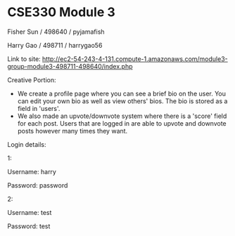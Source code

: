 # CSE330 Module 3
Fisher Sun / 498640 / pyjamafish

Harry Gao / 498711 / harrygao56


Link to site: http://ec2-54-243-4-131.compute-1.amazonaws.com/module3-group-module3-498711-498640/index.php


Creative Portion:
- We create a profile page where you can see a brief bio on the user. You can edit your own bio as well as view others' bios. The bio is stored as a field in 'users'.
- We also made an upvote/downvote system where there is a 'score' field for each post. Users that are logged in are able to upvote and downvote posts however many times they want.


Login details:

1:

Username: harry

Password: password

2:

Username: test

Password: test
